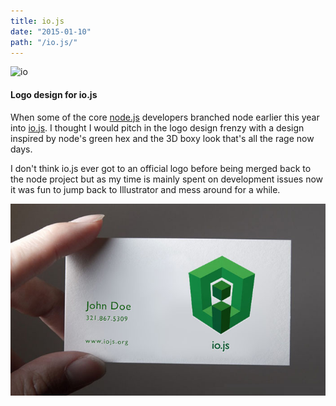 ```yaml
---
title: io.js
date: "2015-01-10"
path: "/io.js/"
---
```


![io](https://rawgithub.com/Gajit/logos/master/logos/hex-3d/io.svg) 

#### Logo design for io.js

When some of the core [node.js](https://nodejs.org) developers branched node earlier this year into [io.js](https://iojs.org/en/index.html). I thought I would pitch in the logo design frenzy with a design inspired by node's green hex and the 3D boxy look that's all the rage now days.

I don't think io.js ever got to an official logo before being merged back to the node project but as my time is mainly spent on development issues now it was fun to jump back to Illustrator and mess around for a while.

![io.js card](./io_bc.jpg)
